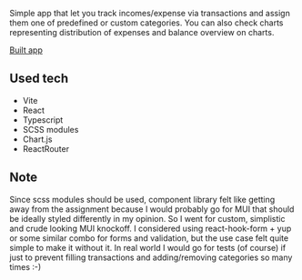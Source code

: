 Simple app that let you track incomes/expense via transactions and assign them one of predefined or custom categories. You can also check charts representing distribution of expenses and balance overview on charts.

[Built app](https://benesva4.github.io/expense-app/)

## Used tech

- Vite
- React
- Typescript
- SCSS modules
- Chart.js
- ReactRouter

## Note

Since scss modules should be used, component library felt like getting away from the assignment because I would probably go for MUI that should be ideally styled differently in my opinion. So I went for custom, simplistic and crude looking MUI knockoff. I considered using react-hook-form + yup or some similar combo for forms and validation, but the use case felt quite simple to make it without it. In real world I would go for tests (of course) if just to prevent filling transactions and adding/removing categories so many times :-)
